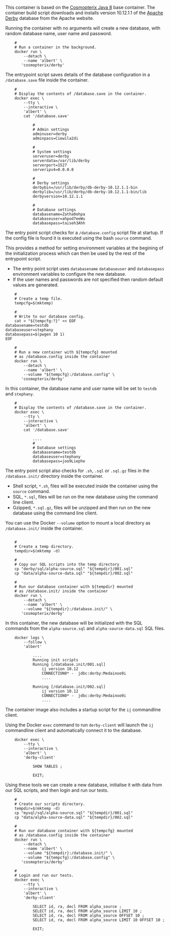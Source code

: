 This container is based on the [Cosmopterix Java 8](../java/8) base container.
The container build script downloads and installs version 10.12.1.1 of the [Apache Derby](https://db.apache.org/derby/)
database from the Apache website.

Running the container with no arguments will create a new database, with random database name, user name and password.

```
    #
    # Run a container in the background. 
    docker run \
        --detach \
        --name 'albert' \
       'cosmopterix/derby'

```

The entrypoint script saves details of the database configuration in a `/database.save` file inside the container.

```
    #
    # Display the contents of /database.save in the container.
    docker exec \
        --tty \
        --interactive \
        'albert' \
        cat '/database.save'

            #
            # Admin settings
            adminuser=derby
            adminpass=Ciewila2di

            #
            # System settings
            serveruser=derby
            serverdata=/var/lib/derby
            serverport=1527
            serveripv4=0.0.0.0

            #
            # Derby settings
            derbybin=/usr/lib/derby/db-derby-10.12.1.1-bin
            derbylib=/usr/lib/derby/db-derby-10.12.1.1-bin/lib
            derbyversion=10.12.1.1

            #
            # Database settings
            databasename=Zatha0ohpa
            databaseuser=ahpod7eeWu
            databasepass=taiseh3Ahh

```

The entry point script checks for a `/database.config` script file
at startup. If the config file is found it is executed using the
bash `source` command.

This provides a method for setting environment variables at the
begining of the initialization process which can then be used  by
the rest of the entrypoint script.

* The entry point script uses `databasename` `databaseuser` and `databasepass`
environment variables to configure the new database.
* If the user names and passwords are not specified then random default
values are generated.

```
    #
    # Create a temp file.
    tempcfg=$(mktemp)
    
    #
    # Write to our database config.
    cat > "${tempcfg:?}" << EOF
databasename=testdb
databaseuser=stephany
databasepass=$(pwgen 10 1)
EOF

    #
    # Run a new container with ${tempcfg} mounted
    # as /database.config inside the container
    docker run \
        --detach \
        --name 'albert' \
        --volume "${tempcfg}:/database.config" \
       'cosmopterix/derby'

```

In this container, the database name and user name will be
set to `testdb` and `stephany`.

```
    #
    # Display the contents of /database.save in the container.
    docker exec \
        --tty \
        --interactive \
        'albert' \
        cat '/database.save'

            ....
            #
            # Database settings
            databasename=testdb
            databaseuser=stephany
            databasepass=joo9Liephe

```

The entry point script also checks for `.sh`, `.sql` or `.sql.gz` files
in the `/database.init/` directory inside the container.

* Shell script, `*.sh`, files will be executed inside the container using the `source` command.
* SQL, `*.sql`, files will be run on the new database using the command line client.
* Gzipped, `*.sql.gz`, files will be unzipped and then run on the new database using the command line client.

You can use the Docker `--volume` option to mount a local directory as `/database.init/` inside the container.

```

    #
    # Create a temp directory.
    tempdir=$(mktemp -d)
    
    #
    # Copy our SQL scripts into the temp directory
    cp "derby/sql/alpha-source.sql" "${tempdir}/001.sql"
    cp "data/alpha-source-data.sql" "${tempdir}/002.sql"

    #
    # Run our database container with ${tempdir} mounted
    # as /database.init/ inside the container
    docker run \
        --detach \
        --name 'albert' \
        --volume "${tempdir}:/database.init/" \
       'cosmopterix/derby'

```

In this container, the new database will be initialized with the SQL commands
from the `alpha-source.sql` and `alpha-source-data.sql` SQL files.

```
    docker logs \
        --follow \
        'albert'

            ....
            Running init scripts
            Running [/database.init/001.sql]
                ij version 10.12
                CONNECTION0* - 	jdbc:derby:Medainoo9i
                ....

            Running [/database.init/002.sql]
                ij version 10.12
                CONNECTION0* - 	jdbc:derby:Medainoo9i
                ....

```

The container image also includes a startup script for the `ij` commandline client.

Using the Docker `exec` command to run `derby-client` will launch the `ij` commandline client and automatically connect it to the database.

```
    docker exec \
        --tty \
        --interactive \
        'albert' \
        'derby-client'

            SHOW TABLES ;

            EXIT;

```

Using these tools we can create a new database, initialise it with data from our SQL scripts,
and then login and run our tests.

```
    #
    # Create our scripts directory.
    tempdir=$(mktemp -d)
    cp "mysql/sql/alpha-source.sql" "${tempdir}/001.sql"
    cp "data/alpha-source-data.sql" "${tempdir}/002.sql"

    #
    # Run our database container with ${tempcfg} mounted
    # as /database.config inside the container
    docker run \
        --detach \
        --name 'albert' \
        --volume "${tempdir}:/database.init/" \
        --volume "${tempcfg}:/database.config" \
       'cosmopterix/derby'

    #
    # Login and run our tests.
    docker exec \
        --tty \
        --interactive \
        'albert' \
        'derby-client'

            SELECT id, ra, decl FROM alpha_source ;
            SELECT id, ra, decl FROM alpha_source LIMIT 10 ;
            SELECT id, ra, decl FROM alpha_source OFFSET 10 ;
            SELECT id, ra, decl FROM alpha_source LIMIT 10 OFFSET 10 ;

            EXIT;

```

